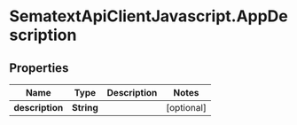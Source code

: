 # SematextApiClientJavascript.AppDescription

## Properties

| Name            | Type       | Description | Notes      |
| --------------- | ---------- | ----------- | ---------- |
| **description** | **String** |             | [optional] |
